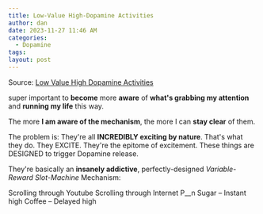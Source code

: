 ```yaml
---
title: Low-Value High-Dopamine Activities
author: dan
date: 2023-11-27 11:46 AM
categories:
  - Dopamine
tags: 
layout: post
---
```

Source: [Low Value High Dopamine Activities](https://publish.obsidian.md/alexisrondeau/Low-Value+High-Dopamine+Activities)

super important to **become** more **aware** of **what's grabbing my attention** and **running my life** this way. 

The more **I am aware of the mechanism**, the more I can **stay clear** of them.

The problem is: They're all **INCREDIBLY exciting by nature**. That's what they do. 
They EXCITE. They're the epitome of excitement. 
These things are DESIGNED to trigger Dopamine release.

They're basically an **insanely addictive**, perfectly-designed 
	*Variable-Reward Slot-Machine* Mechanism:

Scrolling through Youtube
Scrolling through Internet P__n
Sugar – Instant high
Coffee – Delayed high